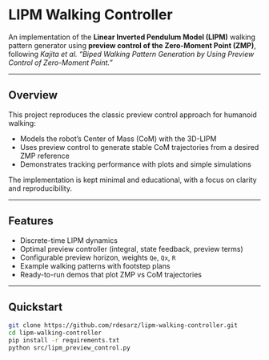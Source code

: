 # LIPM Walking Controller

An implementation of the **Linear Inverted Pendulum Model (LIPM)** walking pattern generator using **preview control of 
the Zero-Moment Point (ZMP)**, following _Kajita et al. “Biped Walking Pattern Generation by Using Preview Control of Zero-Moment Point.”_

---

## Overview

This project reproduces the classic preview control approach for humanoid walking:

- Models the robot’s Center of Mass (CoM) with the 3D-LIPM
- Uses preview control to generate stable CoM trajectories from a desired ZMP reference
- Demonstrates tracking performance with plots and simple simulations

The implementation is kept minimal and educational, with a focus on clarity and reproducibility.

---

## Features

- Discrete-time LIPM dynamics
- Optimal preview controller (integral, state feedback, preview terms)
- Configurable preview horizon, weights `Qe`, `Qx`, `R`
- Example walking patterns with footstep plans
- Ready-to-run demos that plot ZMP vs CoM trajectories

---

## Quickstart

```bash
git clone https://github.com/rdesarz/lipm-walking-controller.git
cd lipm-walking-controller
pip install -r requirements.txt
python src/lipm_preview_control.py
